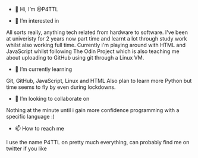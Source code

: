 - 👋 Hi, I’m @P4TTL

- 👀 I’m interested in 

All sorts really, anything tech related from hardware to software. I've been at univeristy for 2 years now part time and learnt a lot through study work whilst
also working full time. Currently i'm playing around with HTML and JavaScript whilst following The Odin Project which is also teaching me about uploading to 
GitHub using git through a Linux VM.

- 🌱 I’m currently learning

Git, GitHub, JavaScript, Linux and HTML
Also plan to learn more Python but time seems to fly by even during lockdowns.

- 💞️ I’m looking to collaborate on

Nothing at the minute until i gain more confidence programming with a specific language :)


- 📫 How to reach me

I use the name P4TTL on pretty much everything, can probably find me on twitter if you like 

<!---
P4TTL/P4TTL is a ✨ special ✨ repository because its `README.md` (this file) appears on your GitHub profile.
You can click the Preview link to take a look at your changes.
--->
